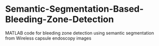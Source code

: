 # Semantic-Segmentation-Based-Bleeding-Zone-Detection
MATLAB code for bleeding zone detection using semantic segmentation from Wireless capsule endoscopy images
